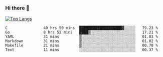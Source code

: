 ### Hi there 👋

<!--
**3Xpl0it3r/3Xpl0it3r** is a ✨ _special_ ✨ repository because its `README.md` (this file) appears on your GitHub profile.

Here are some ideas to get you started:

- 🔭 I’m currently working on ...
- 🌱 I’m currently learning ...
- 👯 I’m looking to collaborate on ...
- 🤔 I’m looking for help with ...
- 💬 Ask me about ...
- 📫 How to reach me: ...
- 😄 Pronouns: ...
- ⚡ Fun fact: ...
-->


[![Top Langs](https://github-readme-stats.vercel.app/api/top-langs/?username=3Xpl0it3r&layout=compact)](https://github.com/3Xpl0it3r/3Xpl0it3r)

<!--START_SECTION:waka-->

```text
C                40 hrs 50 mins  ███████████████████▓░░░░░   79.23 %
Go               8 hrs 52 mins   ████▒░░░░░░░░░░░░░░░░░░░░   17.21 %
YAML             31 mins         ▒░░░░░░░░░░░░░░░░░░░░░░░░   01.03 %
Markdown         31 mins         ▒░░░░░░░░░░░░░░░░░░░░░░░░   01.02 %
Makefile         21 mins         ▒░░░░░░░░░░░░░░░░░░░░░░░░   00.70 %
Text             11 mins         ░░░░░░░░░░░░░░░░░░░░░░░░░   00.37 %
```

<!--END_SECTION:waka-->
